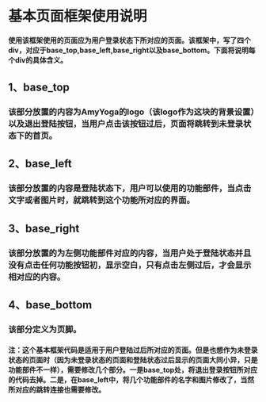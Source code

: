 # 基本页面框架使用说明
####  使用该框架使用的页面应为用户登录状态下所对应的页面。该框架中，写了四个div，对应于base_top,base_left,base_right以及base_bottom。下面将说明每个div的具体含义。
## 1、base_top
### 该部分放置的内容为AmyYoga的logo（该logo作为这块的背景设置）以及退出登陆按钮，当用户点击该按钮过后，页面将跳转到未登录状态下的首页。
## 2、base_left
### 该部分放置的内容是登陆状态下，用户可以使用的功能部件，当点击文字或者图片时，就跳转到这个功能所对应的界面。
## 3、base_right
### 该部分放置的为左侧功能部件对应的内容，当用户处于登陆状态并且没有点击任何功能按钮初，显示空白，只有点击左侧过后，才会显示相对应的内容。
## 4、base_bottom
### 该部分定义为页脚。

#### 注：这个基本框架代码是适用于用户登陆过后所对应的页面。但是也想作为未登录状态的页面时（因为未登录状态的页面和登陆状态过后显示的页面大同小异，只是功能部件不一样），需要修改几个部分。一是base_top处，将退出登录按钮所对应的代码去掉。二是，在base_left中，将几个功能部件的名字和图片修改了，当然所对应的跳转连接也需要修改。
